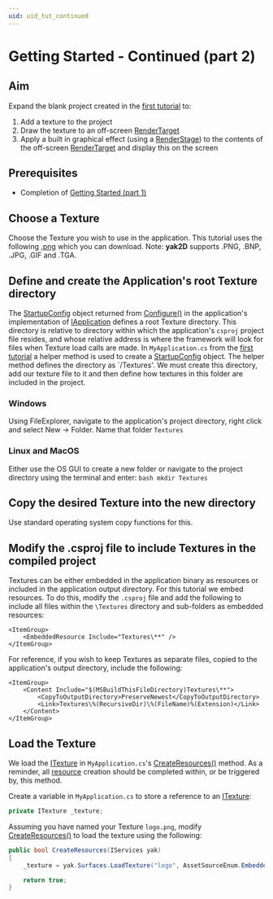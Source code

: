 ```yaml
---
uid: uid_tut_continued
---
```

# Getting Started - Continued (part 2)

## Aim
Expand the blank project created in the [first tutorial](xref:uid_gettingstarted) to:

1. Add a texture to the project
2. Draw the texture to an off-screen [RenderTarget](xref:rendertargets)
3. Apply a built in graphical effect (using a [RenderStage](xref:uid_renderstages)) to the contents of the off-screen [RenderTarget](xref:rendertargets) and display this on the screen

## Prerequisites 
* Completion of [Getting Started (part 1)](xref:uid_gettingstarted)

## Choose a Texture
Choose the Texture you wish to use in the application. This tutorial uses the following [.png](https://github.com/AlzPatz/yak2d/blob/master/logo.png) which you can download. Note: **yak2D** supports .PNG, .BNP, .JPG, .GIF and .TGA.

## Define and create the Application's root Texture directory
The [StartupConfig](xref:Yak2D.StartupConfig) object returned from [Configure()](xref:Yak2D.IApplication.Configure) in the application's implementation of [IApplication](xref:Yak2D.IApplication) defines a root Texture directory. This directory is relative to directory within which the application's `csproj` project file resides, and whose relative address is where the framework will look for files when Texture load calls are made. In `MyApplication.cs` from the [first tutorial](xref:uid_gettingstarted) a helper method is used to create a [StartupConfig](xref:Yak2D.StartupConfig) object. The helper method defines the directory as `/Textures'. We must create this directory, add our texture file to it and then define how textures in this folder are included in the project.

### Windows
Using FileExplorer, navigate to the application's project directory, right click and select New -> Folder. Name that folder `Textures`

### Linux and MacOS 
Either use the OS GUI to create a new folder or navigate to the project directory using the terminal and enter:
    ```bash
    mkdir Textures
    ```  
## Copy the desired Texture into the new directory
Use standard operating system copy functions for this.

## Modify the .csproj file to include Textures in the compiled project
Textures can be either embedded in the application binary as resources or included in the application output directory. For this tutorial we embed resources. To do this, modify the `.csproj` file and add the following to include all files within the `\Textures` directory and sub-folders as embedded resources:

```
<ItemGroup>
    <EmbeddedResource Include="Textures\**" />
</ItemGroup>
```

For reference, if you wish to keep Textures as separate files, copied to the application's output directory, include the following:

```
<ItemGroup> 
    <Content Include="$(MSBuildThisFileDirectory)Textures\**">
        <CopyToOutputDirectory>PreserveNewest</CopyToOutputDirectory>
        <Link>Textures\%(RecursiveDir)\%(FileName)%(Extension)</Link>
    </Content>
</ItemGroup>
```
## Load the Texture
We load the [ITexture](xref:Yak2D.ITexture) in `MyApplication.cs`'s [CreateResources()](xref:Yak2D.IApplication.CreateResources) method. As a reminder, all [resource](xref:uid_glossary#Resource) creation should be completed within, or be triggered by, this method. 

Create a variable in `MyApplication.cs` to store a reference to an [ITexture](xref:Yak2D.ITexture):

```csharp
private ITexture _texture;
```
Assuming you have named your Texture `logo.png`, modify [CreateResources()](xref:Yak2D.IApplication.CreateResources) to load the texture using the following:

```csharp
public bool CreateResources(IServices yak)
{
    _texture = yak.Surfaces.LoadTexture("logo", AssetSourceEnum.Embedded);

    return true;
}
```

